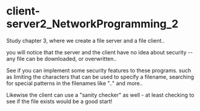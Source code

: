 # client-server2_NetworkProgramming_2

Study chapter 3, where we create a file server and a file client..

you will notice that the server and the client have no idea about security -- any file can be downloaded, or overwritten..

See if you can implement some security features to these programs. such as limiting the characters that can be used to specify a filename, searching for special patterns in the filenames like ".." and more..

Likewise the client can use a "sanity checker" as well - at least checking to see if the file exists would be a good start!
